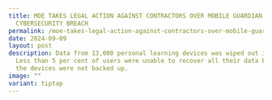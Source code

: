 ```yaml
---
title: MOE TAKES LEGAL ACTION AGAINST CONTRACTORS OVER MOBILE GUARDIAN
  CYBERSECURITY BREACH
permalink: /moe-takes-legal-action-against-contractors-over-mobile-guardian-cybersecurity-breach/
date: 2024-09-09
layout: post
description: Data from 13,000 personal learning devices was wiped out in August.
  Less than 5 per cent of users were unable to recover all their data because
  the devices were not backed up.
image: ""
variant: tiptap
---
```

